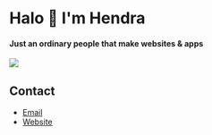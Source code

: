 # Halo 👋 I'm Hendra
#### Just an ordinary people that make websites & apps

![](https://github-readme-stats.vercel.app/api/top-langs/?username=jadlionhd&layout=compact&theme=highcontrast)

## Contact
- [Email](mailto:jadlion.dev@gmail.com)
- [Website](https://jad.my.id)

 <!-- <p align="center"><img src="https://github-readme-stats.vercel.app/api/top-langs/?username=jadlionhd&layout=compact&theme=dark" alt="jadlionhd" /></p> -->

<!---
![](https://komarev.com/ghpvc/?username=JadlionHD&color=blue)
<p align="left">
<a href="https://instagram.com/jadlionhd" target="blank"><img align="left" src="https://cdn.jsdelivr.net/npm/simple-icons@3.0.1/icons/instagram.svg" alt="jadlionhd" height="30" width="30" /></a>
<a href="https://www.youtube.com/channel/UCrXvTWmb2AnWGKPCsFIn1_A" target="blank"><img align="left" src="https://cdn.jsdelivr.net/npm/simple-icons@3.0.1/icons/youtube.svg" alt="jadlionhd" height="30" width="30" /></a>
<a href="https://discord.gg/zCr2jeZ">
  <img align="left" alt="JadlionHD's Discord" width="30" src="https://cdn.jsdelivr.net/npm/simple-icons@v3/icons/discord.svg" />
</a>
</p>
 <p align="center"><img src ="https://discord.c99.nl/widget/theme-2/421307985827201024.png" alt="jadlionhd" /></p>
